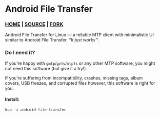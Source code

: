 # Android File Transfer

### [HOME](https://www.android.com/intl/en_us/filetransfer) | [SOURCE](https://github.com/whoozle/android-file-transfer-linux) | [FORK](https://github.com/MartinVonReichenberg/android-file-transfer-linux)

Android File Transfer for Linux — a reliable MTP client with minimalistic UI similar to Android File Transfer.  *"It just works™*.

### Do I need it?

If you're happy with `gmtp`/`gvfs`/`mtpfs` or any other MTP software, you might not need this software (but give it a try!).

If you're suffering from incompatibility, crashes, missing tags, album covers, USB freezes, and corrupted files however, this software is right for you.

#### Install:
```
kcp -i android-file-transfer
```

